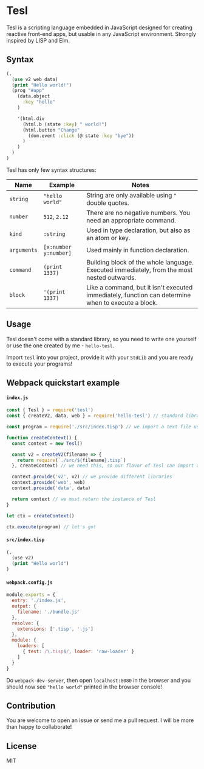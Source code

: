# Tesl
Tesl is a scripting language embedded in JavaScript designed for creating reactive front-end apps, but usable in any JavaScript environment. Strongly inspired by LISP and Elm.

## Syntax
```clojure
(.
  (use v2 web data)
  (print "Hello world!")
  (prog "#app"
    (data.object
      :key "hello"
    )

    '(html.div 
      (html.b (state :key) " world!")
      (html.button "Change"
        (dom.event :click (@ state :key "bye"))
      )
    )
  )
)
```

Tesl has only few syntax structures:

Name | Example | Notes |
---- | ------- | ----------- |
`string` | `"hello world"` | String are only available using `"` double quotes.
`number` | `512`, `2.12` | There are no negative numbers. You need an appropriate command. 
`kind` | `:string` | Used in type declaration, but also as an atom or key. 
`arguments` | `[x:number y:number]` | Used mainly in function declaration. 
`command` | `(print 1337)` | Building block of the whole language. Executed immediately, from the most nested outwards. 
`block` | `'(print 1337)` | Like a command, but it isn't executed immediately, function can determine when to execute a block. 

## Usage
Tesl doesn't come with a standard library, so you need to write one yourself or use the one created by me - `hello-tesl`.

Import `tesl` into your project, provide it with your `StdLib` and you are ready to execute your programs!

## Webpack quickstart example

#### `index.js`
```js
const { Tesl } = require('tesl')
const { createV2, data, web } = require('hello-tesl') // standard library

const program = require('./src/index.tisp') // we import a text file using 'raw-loader'

function createContext() {
  const context = new Tesl()

  const v2 = createV2(filename => {
    return require(`./src/${filename}.tisp`)
  }, createContext) // we need this, so our flavor of Tesl can import and execute other files

  context.provide('v2', v2) // we provide different libraries
  context.provide('web', web)
  context.provide('data', data)

  return context // we must return the instance of Tesl
}

let ctx = createContext()

ctx.execute(program) // let's go!
```
#### `src/index.tisp`
```lisp
(.
  (use v2)
  (print "Hello world")
)
```
#### `webpack.config.js`
```js
module.exports = {
  entry: './index.js',
  output: {
    filename: './bundle.js'
  },
  resolve: {
    extensions: ['.tisp', '.js']
  },
  module: {
    loaders: [
      { test: /\.tisp$/, loader: 'raw-loader' }
    ]
  }
}
```
Do `webpack-dev-server`, then open `localhost:8080` in the browser and you should now see `"hello world"` printed in the browser console!

## Contribution

You are welcome to open an issue or send me a pull request. I will be more than happy to collaborate!

## License

MIT
